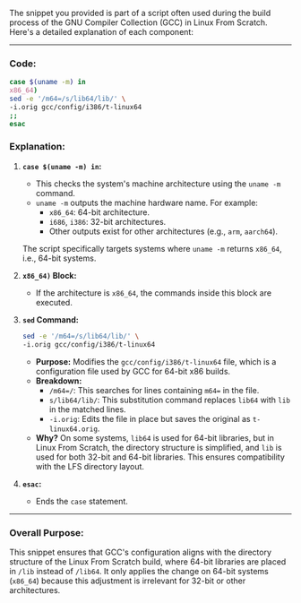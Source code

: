 The snippet you provided is part of a script often used during the build process of the GNU Compiler Collection (GCC) in Linux From Scratch. Here's a detailed explanation of each component:

---

### **Code:**
```bash
case $(uname -m) in
x86_64)
sed -e '/m64=/s/lib64/lib/' \
-i.orig gcc/config/i386/t-linux64
;;
esac
```

### **Explanation:**

1. **`case $(uname -m) in`:**
   - This checks the system's machine architecture using the `uname -m` command.
   - `uname -m` outputs the machine hardware name. For example:
     - `x86_64`: 64-bit architecture.
     - `i686`, `i386`: 32-bit architectures.
     - Other outputs exist for other architectures (e.g., `arm`, `aarch64`).

   The script specifically targets systems where `uname -m` returns `x86_64`, i.e., 64-bit systems.

2. **`x86_64)` Block:**
   - If the architecture is `x86_64`, the commands inside this block are executed.

3. **`sed` Command:**
   ```bash
   sed -e '/m64=/s/lib64/lib/' \
   -i.orig gcc/config/i386/t-linux64
   ```
   - **Purpose:** Modifies the `gcc/config/i386/t-linux64` file, which is a configuration file used by GCC for 64-bit x86 builds.
   - **Breakdown:**
     - `/m64=/`: This searches for lines containing `m64=` in the file.
     - `s/lib64/lib/`: This substitution command replaces `lib64` with `lib` in the matched lines.
     - `-i.orig`: Edits the file in place but saves the original as `t-linux64.orig`.
   - **Why?** On some systems, `lib64` is used for 64-bit libraries, but in Linux From Scratch, the directory structure is simplified, and `lib` is used for both 32-bit and 64-bit libraries. This ensures compatibility with the LFS directory layout.

4. **`esac`:**
   - Ends the `case` statement.

---

### **Overall Purpose:**
This snippet ensures that GCC's configuration aligns with the directory structure of the Linux From Scratch build, where 64-bit libraries are placed in `/lib` instead of `/lib64`. It only applies the change on 64-bit systems (`x86_64`) because this adjustment is irrelevant for 32-bit or other architectures.

